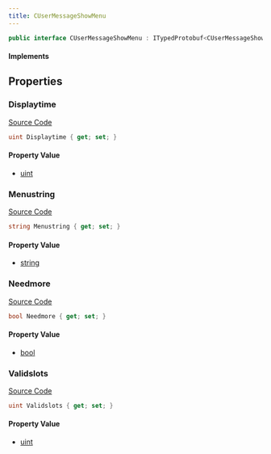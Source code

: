```yaml
---
title: CUserMessageShowMenu
---
```


```csharp
public interface CUserMessageShowMenu : ITypedProtobuf<CUserMessageShowMenu>, INativeHandle, INetMessage<CUserMessageShowMenu>, IDisposable
```

#### Implements

## Properties

### Displaytime

[Source Code](https://github.com/swiftly-solution/swiftlys2/blob/main/managed/src/SwiftlyS2.Generated/Protobufs/Interfaces/CUserMessageShowMenu.cs#L21)

```csharp
uint Displaytime { get; set; }
```

#### Property Value

- [uint](https://learn.microsoft.com/dotnet/api/system.uint32)

### Menustring

[Source Code](https://github.com/swiftly-solution/swiftlys2/blob/main/managed/src/SwiftlyS2.Generated/Protobufs/Interfaces/CUserMessageShowMenu.cs#L27)

```csharp
string Menustring { get; set; }
```

#### Property Value

- [string](https://learn.microsoft.com/dotnet/api/system.string)

### Needmore

[Source Code](https://github.com/swiftly-solution/swiftlys2/blob/main/managed/src/SwiftlyS2.Generated/Protobufs/Interfaces/CUserMessageShowMenu.cs#L24)

```csharp
bool Needmore { get; set; }
```

#### Property Value

- [bool](https://learn.microsoft.com/dotnet/api/system.boolean)

### Validslots

[Source Code](https://github.com/swiftly-solution/swiftlys2/blob/main/managed/src/SwiftlyS2.Generated/Protobufs/Interfaces/CUserMessageShowMenu.cs#L18)

```csharp
uint Validslots { get; set; }
```

#### Property Value

- [uint](https://learn.microsoft.com/dotnet/api/system.uint32)

